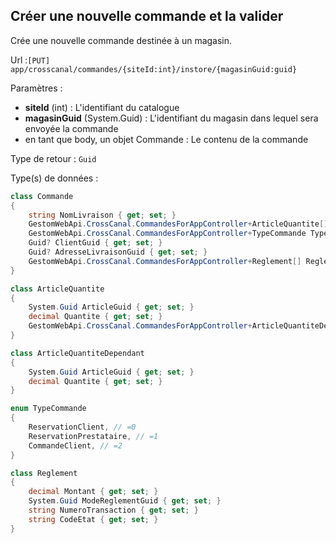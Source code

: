 ## <span id='passerunecommande'>Créer une nouvelle commande et la valider</span>

Crée une nouvelle commande destinée à un magasin.

Url :`[PUT] app/crosscanal/commandes/{siteId:int}/instore/{magasinGuid:guid}`

Paramètres : 

- **siteId** (int) : L'identifiant du catalogue
- **magasinGuid** (System.Guid) : L'identifiant du magasin dans lequel sera envoyée la commande
- en tant que body, un objet Commande : Le contenu de la commande

Type de retour : `Guid`

Type(s) de données :

```csharp
class Commande
{
	string NomLivraison { get; set; }
	GestomWebApi.CrossCanal.CommandesForAppController+ArticleQuantite[] Produits { get; set; }
	GestomWebApi.CrossCanal.CommandesForAppController+TypeCommande TypeCommande { get; set; }
	Guid? ClientGuid { get; set; }
	Guid? AdresseLivraisonGuid { get; set; }
	GestomWebApi.CrossCanal.CommandesForAppController+Reglement[] Reglements { get; set; }
}

class ArticleQuantite
{
	System.Guid ArticleGuid { get; set; }
	decimal Quantite { get; set; }
	GestomWebApi.CrossCanal.CommandesForAppController+ArticleQuantiteDependant[] ArticlesDependant { get; set; }
}

class ArticleQuantiteDependant
{
	System.Guid ArticleGuid { get; set; }
	decimal Quantite { get; set; }
}

enum TypeCommande
{
	ReservationClient, // =0
	ReservationPrestataire, // =1
	CommandeClient, // =2
}

class Reglement
{
	decimal Montant { get; set; }
	System.Guid ModeReglementGuid { get; set; }
	string NumeroTransaction { get; set; }
	string CodeEtat { get; set; }
}

```

